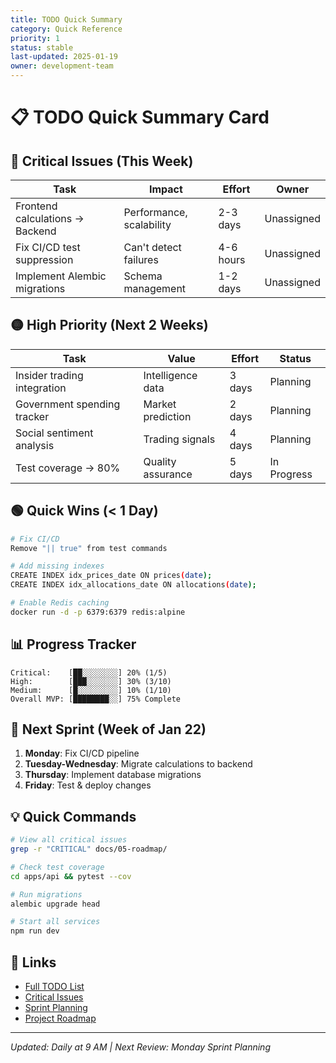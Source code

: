 ```yaml
---
title: TODO Quick Summary
category: Quick Reference
priority: 1
status: stable
last-updated: 2025-01-19
owner: development-team
---
```


# 📋 TODO Quick Summary Card

## 🔴 Critical Issues (This Week)
| Task | Impact | Effort | Owner |
|------|--------|--------|-------|
| Frontend calculations → Backend | Performance, scalability | 2-3 days | Unassigned |
| Fix CI/CD test suppression | Can't detect failures | 4-6 hours | Unassigned |
| Implement Alembic migrations | Schema management | 1-2 days | Unassigned |

## 🟡 High Priority (Next 2 Weeks)
| Task | Value | Effort | Status |
|------|-------|--------|--------|
| Insider trading integration | Intelligence data | 3 days | Planning |
| Government spending tracker | Market prediction | 2 days | Planning |
| Social sentiment analysis | Trading signals | 4 days | Planning |
| Test coverage → 80% | Quality assurance | 5 days | In Progress |

## 🟢 Quick Wins (< 1 Day)
```bash
# Fix CI/CD
Remove "|| true" from test commands

# Add missing indexes
CREATE INDEX idx_prices_date ON prices(date);
CREATE INDEX idx_allocations_date ON allocations(date);

# Enable Redis caching
docker run -d -p 6379:6379 redis:alpine
```

## 📊 Progress Tracker
```
Critical:    [██░░░░░░░░] 20% (1/5)
High:        [███░░░░░░░] 30% (3/10)
Medium:      [█░░░░░░░░░] 10% (1/10)
Overall MVP: [████████░░] 75% Complete
```

## 🚀 Next Sprint (Week of Jan 22)
1. **Monday**: Fix CI/CD pipeline
2. **Tuesday-Wednesday**: Migrate calculations to backend
3. **Thursday**: Implement database migrations
4. **Friday**: Test & deploy changes

## 💡 Quick Commands
```bash
# View all critical issues
grep -r "CRITICAL" docs/05-roadmap/

# Check test coverage
cd apps/api && pytest --cov

# Run migrations
alembic upgrade head

# Start all services
npm run dev
```

## 🔗 Links
- [Full TODO List](../README.md)
- [Critical Issues](../01-critical.md)
- [Sprint Planning](sprint-plan.md)
- [Project Roadmap](../../00-project-status/ROADMAP.md)

---
*Updated: Daily at 9 AM | Next Review: Monday Sprint Planning*